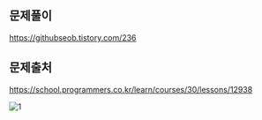 ## 문제풀이
https://githubseob.tistory.com/236
## 문제출처
https://school.programmers.co.kr/learn/courses/30/lessons/12938

![1](https://github.com/GitHubSeob/Self_Study/assets/83795383/fe84f61a-e1f1-4a24-a4bc-400cf4d74a2b)

